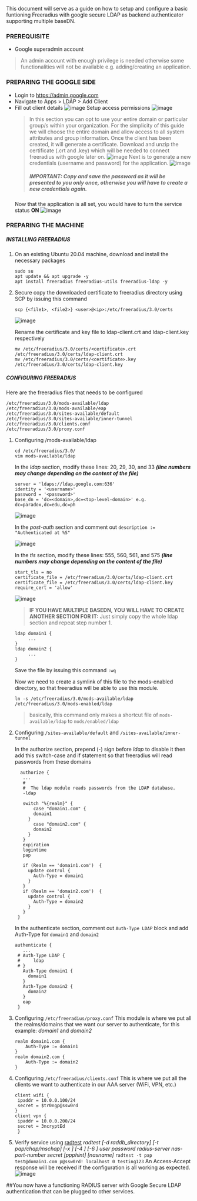 This document will serve as a guide on how to setup and configure a basic funtioning Freeradius with google secure LDAP as backend authenticator supporting multiple baseDN. 

### PREREQUISITE
- Google superadmin account
> An admin account with enough privilege is needed otherwise some functionalities will not be available e.g. adding/creating an application.

### PREPARING THE GOOGLE SIDE

- Login to https://admin.google.com
- Navigate to Apps > LDAP > Add Client
- Fill out client details
  ![image](https://user-images.githubusercontent.com/29798188/160749498-ff9c13ba-294f-4ef1-8eb6-0d8b2ede8fc0.png)
  Setup access permissions
  ![image](https://user-images.githubusercontent.com/29798188/160750734-af6b6f16-f86d-4019-9847-2ba9f7f81d7d.png)
  > In this section you can opt to use your entire domain or particular group/s within your organization. For the simplicity of this guide we will choose the entire       domain and allow access to all system attributes and group information.
  Once the client has been created, it will generate a certificate. Download and unzip the certificate (.crt and .key) which will be needed to connect freeradius with   google later on.
  ![image](https://user-images.githubusercontent.com/29798188/160751354-9c228b82-bca7-4ee4-8cbb-62403170f73a.png)
  Next is to generate a new credentials (username and password) for the application. 
  ![image](https://user-images.githubusercontent.com/29798188/160752098-ef4956e6-e40e-4a08-b167-d03dd3f21019.png)
  > ##### IMPORTANT: Copy and save the password as it will be presented to you only once, otherwise you will have to create a new credentials again.
  Now that the application is all set, you would have to turn the service status **ON**
  ![image](https://user-images.githubusercontent.com/29798188/160752414-b20e0d66-51ee-4697-b40c-8230c1fede34.png)


### PREPARING THE MACHINE
  ##### **INSTALLING FREERADIUS**
  1. On an existing Ubuntu 20.04 machine, download and install the necessary packages
     ```
     sudo su
     apt update && apt upgrade -y
     apt install freeradius freeradius-utils freeradius-ldap -y
     ```
  2. Secure copy the downloaded certificate to freeradius directory using SCP by issuing this command
     ```
     scp {<file1>, <file2>} <user>@<ip>:/etc/freeradius/3.0/certs
     ```
     ![image](https://user-images.githubusercontent.com/29798188/160761130-6f8b0a45-36b8-4d7d-a112-44b6aa2b5303.png)
   
     Rename the certificate and key file to ldap-client.crt and ldap-client.key respectively    
     ```
     mv /etc/freeradius/3.0/certs/<certificate>.crt /etc/freeradius/3.0/certs/ldap-client.crt
     mv /etc/freeradius/3.0/certs/<certificate>.key /etc/freeradius/3.0/certs/ldap-client.key
     ```
  ##### **CONFIGURING FREERADIUS**
  Here are the freeradius files that needs to be configured
  ```
  /etc/freeradius/3.0/mods-available/ldap
  /etc/freeradius/3.0/mods-available/eap
  /etc/freeradius/3.0/sites-available/default
  /etc/freeradius/3.0/sites-available/inner-tunnel
  /etc/freeradius/3.0/clients.conf
  /etc/freeradius/3.0/proxy.conf
  ```
     
  1. Configuring /mods-available/ldap
     ```
     cd /etc/freeradius/3.0/
     vim mods-available/ldap
     ```
     In the _ldap_ section, modify these lines: 20, 29, 30, and 33 _**(line numbers may change depending on the content of the file)**_
     ```
     server = 'ldaps://ldap.google.com:636'
     identity = '<username>'
     password = '<password>'
     base_dn = 'dc=<domain>,dc=<top-level-domain>' e.g. dc=paradox,dc=edu,dc=ph
     ```
     ![image](https://user-images.githubusercontent.com/29798188/160765574-87156d69-3649-401e-89c9-ed36a4a81e24.png)
     
     In the _post-auth_ section and comment out ` description := "Authenticated at %S" `
     
     ![image](https://user-images.githubusercontent.com/29798188/161195903-e031023a-fb1a-405f-bd94-510c03a7abed.png)
     
     In the _tls_ section, modify these lines: 555, 560, 561, and 575 _**(line numbers may change depending on the content of the file)**_
     ```
     start_tls = no
     certificate_file = /etc/freeradius/3.0/certs/ldap-client.crt
     certificate_file = /etc/freeradius/3.0/certs/ldap-client.key
     require_cert = 'allow'
     ```
     ![image](https://user-images.githubusercontent.com/29798188/160769693-560d2b46-e8ef-435c-8469-5706b132b887.png)

      > **IF YOU HAVE MULTIPLE BASEDN, YOU WILL HAVE TO CREATE ANOTHER SECTION FOR IT:** Just simply copy the whole ldap section and repeat step number 1. 
      ``` 
      ldap domain1 { 
           ... 
      }
      ldap domain2 { 
           ... 
      } 
      ```
     Save the file by issuing this command ` :wq `
     
     Now we need to create a symlink of this file to the mods-enabled directory, so that freeradius will be able to use this module.
     
     ` ln -s /etc/freeradius/3.0/mods-available/ldap /etc/freeradius/3.0/mods-enabled/ldap `
     
     > basically, this command only makes a shortcut file of ` mods-available/ldap ` to ` mods/enabled/ldap `
     
  2. Configuring `/sites-available/default` and `/sites-available/inner-tunnel`
   
     In the authorize section, prepend (-) sign before _ldap_ to disable it then add this switch-case and if statement so that freeradius will read passwords from          these domains
     ```  
       authorize {
        ... 
        #
        #  The ldap module reads passwords from the LDAP database.
        -ldap

        switch "%{realm}" { 
            case "domain1.com" {
            domain1
          }
            case "domain2.com" {
            domain2
          }
        } 
        expiration
        logintime
        pap

        if (Realm == 'domain1.com')  {
          update control {
            Auth-Type = domain1
          }
        }
        if (Realm == 'domain2.com')  {
          update control {
            Auth-Type = domain2
          }
        }
      }
     ```
     In the authenticate section, comment out `Auth-Type LDAP` block and add Auth-Type for `domain1` and `domain2`
     ```
     authenticate {
        ...
      #	Auth-Type LDAP {
      #		ldap
      #	}
        Auth-Type domain1 {
          domain1
        }
        Auth-Type domain2 {
          domain2
        }
        eap
      }
     ```
  3. Configuring `/etc/freeradius/proxy.conf`
     This module is where we put all the realms/domains that we want our server to authenticate, for this example: _domain1_ and _domain2_
     ```
     realm domain1.com {
         Auth-Type := domain1
     }
     realm domain2.com {
         Auth-Type := domain2
     }
     ```
  4. Configuring `/etc/freeradius/clients.conf`
     This is where we put all the clients we want to authenticate in our AAA server (WiFi, VPN, etc.)
     ```
     client wifi {
      ipaddr = 10.0.0.100/24	
      secret = $tr0ngp@ssw0rd	
     }
     client vpn {
      ipaddr = 10.0.0.200/24
      secret = 3ncryptEd
      }
     ```
  5. Verify service using [radtest](https://linux.die.net/man/1/radtest)
     _radtest [-d raddb_directory] [-t pap/chap/mschap] [-x ] [-4 ] [-6 ] user password radius-server nas-port-number secret [ppphint] [nasname]_
     `radtest -t pap test@domain1.com p@ssw0rd! localhost 0 testing123`
     An Access-Accept response will be received if the configuration is all working as expected.
     ![image](https://user-images.githubusercontent.com/29798188/162661938-de922c89-8804-4349-86eb-e4496ee17b25.png)
     
  ##You now have a functioning RADIUS server with Google Secure LDAP authentication that can be plugged to other services.

